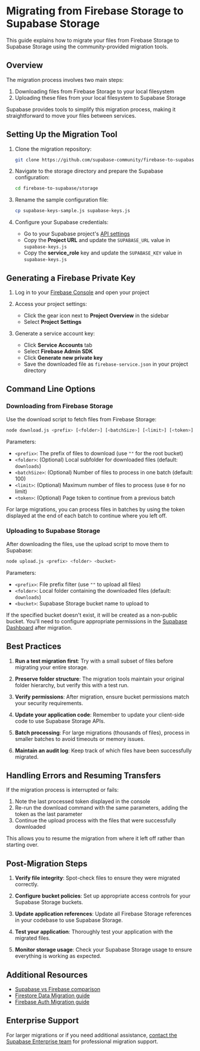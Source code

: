 # Migrating from Firebase Storage to Supabase Storage

This guide explains how to migrate your files from Firebase Storage to Supabase Storage using the community-provided migration tools.

## Overview

The migration process involves two main steps:
1. Downloading files from Firebase Storage to your local filesystem
2. Uploading these files from your local filesystem to Supabase Storage

Supabase provides tools to simplify this migration process, making it straightforward to move your files between services.

## Setting Up the Migration Tool

1. Clone the migration repository:
   ```bash
   git clone https://github.com/supabase-community/firebase-to-supabase.git
   ```

2. Navigate to the storage directory and prepare the Supabase configuration:
   ```bash
   cd firebase-to-supabase/storage
   ```

3. Rename the sample configuration file:
   ```bash
   cp supabase-keys-sample.js supabase-keys.js
   ```

4. Configure your Supabase credentials:
   - Go to your Supabase project's [API settings](https://supabase.com/dashboard/project/_/settings/api)
   - Copy the **Project URL** and update the `SUPABASE_URL` value in `supabase-keys.js`
   - Copy the **service_role** key and update the `SUPABASE_KEY` value in `supabase-keys.js`

## Generating a Firebase Private Key

1. Log in to your [Firebase Console](https://console.firebase.google.com/project) and open your project

2. Access your project settings:
   - Click the gear icon next to **Project Overview** in the sidebar
   - Select **Project Settings**

3. Generate a service account key:
   - Click **Service Accounts** tab
   - Select **Firebase Admin SDK**
   - Click **Generate new private key**
   - Save the downloaded file as `firebase-service.json` in your project directory

## Command Line Options

### Downloading from Firebase Storage

Use the download script to fetch files from Firebase Storage:

```bash
node download.js <prefix> [<folder>] [<batchSize>] [<limit>] [<token>]
```

Parameters:
- `<prefix>`: The prefix of files to download (use `""` for the root bucket)
- `<folder>`: (Optional) Local subfolder for downloaded files (default: `downloads`)
- `<batchSize>`: (Optional) Number of files to process in one batch (default: 100)
- `<limit>`: (Optional) Maximum number of files to process (use `0` for no limit)
- `<token>`: (Optional) Page token to continue from a previous batch

For large migrations, you can process files in batches by using the token displayed at the end of each batch to continue where you left off.

### Uploading to Supabase Storage

After downloading the files, use the upload script to move them to Supabase:

```bash
node upload.js <prefix> <folder> <bucket>
```

Parameters:
- `<prefix>`: File prefix filter (use `""` to upload all files)
- `<folder>`: Local folder containing the downloaded files (default: `downloads`)
- `<bucket>`: Supabase Storage bucket name to upload to

If the specified bucket doesn't exist, it will be created as a non-public bucket. You'll need to configure appropriate permissions in the [Supabase Dashboard](https://supabase.com/dashboard/project/_/storage/buckets) after migration.

## Best Practices

1. **Run a test migration first**: Try with a small subset of files before migrating your entire storage.

2. **Preserve folder structure**: The migration tools maintain your original folder hierarchy, but verify this with a test run.

3. **Verify permissions**: After migration, ensure bucket permissions match your security requirements.

4. **Update your application code**: Remember to update your client-side code to use Supabase Storage APIs.

5. **Batch processing**: For large migrations (thousands of files), process in smaller batches to avoid timeouts or memory issues.

6. **Maintain an audit log**: Keep track of which files have been successfully migrated.

## Handling Errors and Resuming Transfers

If the migration process is interrupted or fails:

1. Note the last processed token displayed in the console
2. Re-run the download command with the same parameters, adding the token as the last parameter
3. Continue the upload process with the files that were successfully downloaded

This allows you to resume the migration from where it left off rather than starting over.

## Post-Migration Steps

1. **Verify file integrity**: Spot-check files to ensure they were migrated correctly.

2. **Configure bucket policies**: Set up appropriate access controls for your Supabase Storage buckets.

3. **Update application references**: Update all Firebase Storage references in your codebase to use Supabase Storage.

4. **Test your application**: Thoroughly test your application with the migrated files.

5. **Monitor storage usage**: Check your Supabase Storage usage to ensure everything is working as expected.

## Additional Resources

- [Supabase vs Firebase comparison](https://supabase.com/alternatives/supabase-vs-firebase)
- [Firestore Data Migration guide](https://supabase.com/docs/guides/migrations/firestore-data)
- [Firebase Auth Migration guide](https://supabase.com/docs/guides/migrations/firebase-auth)

## Enterprise Support

For larger migrations or if you need additional assistance, [contact the Supabase Enterprise team](https://forms.supabase.com/enterprise) for professional migration support.

